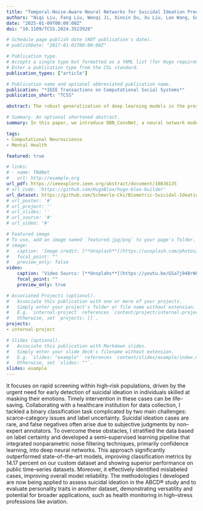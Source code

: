```yaml
---
title: "Temporal-Noise-Aware Neural Networks for Suicidal Ideation Prediction Using Physiological Data"
authors: "Niqi Liu, Fang Liu, Wenqi Ji, Xinxin Du, Xu Liu, Lan Wang, Guozhen Zhao, Wenting Mu, and Yong-Jin Liu"
date: "2025-01-09T00:00:00Z"
doi: "10.1109/TCSS.2024.3523928"

# Schedule page publish date (NOT publication's date).
# publishDate: "2017-01-01T00:00:00Z"

# Publication type.
# Accepts a single type but formatted as a YAML list (for Hugo requirements).
# Enter a publication type from the CSL standard.
publication_types: ["article"]

# Publication name and optional abbreviated publication name.
publication: "*IEEE Transactions on Computational Social Systems*"
publication_short: "TCSS"

abstract: The robust generalization of deep learning models in the presence of inherent noise remains a significant challenge, especially when labels are ambiguous due to their subjective nature and noise is indiscernible in natural settings. In this article, we address a specific and important scenario of monitoring suicidal ideation (SI), where time-series data, such as galvanic skin response (GSR) and photoplethysmography (PPG), are susceptible to such noise. Current methods predominantly focus on image and text data or address artificially introduced noise, neglecting the complexities of natural noise in time-series analysis. To tackle this, we introduce a novel neural network model tailored for analyzing noisy physiological time-series data, named DBN_ConvNet, which integrates advanced encoding techniques with confidence learning training to enhance prediction performance. Another main contribution of our work is the collection of a specialized dataset of GSR and PPG signals derived from real-world environments for SI prediction. By employing this dataset, our DBN_ConvNet achieves a prediction accuracy of 76.67% and an F1 score of 0.74 in a binary classification task, outperforming state-of-the-art methods. Furthermore, comprehensive evaluations have been conducted on three other well-known public datasets with artificially introduced noise to test the DBN_ConvNet’s capabilities rigorously. These tests consistently demonstrated DBN_ConvNet’s superior performance by achieving an improvement of more than 10% in both accuracy and F1 score compared to the baseline methods.

# Summary. An optional shortened abstract.
summary: In this paper, we introduce DBN_ConvNet, a neural network model designed to analyze noisy physiological time-series data, specifically for monitoring suicidal ideation. DBN_ConvNet combines advanced encoding with confidence learning to improve prediction accuracy, addressing the challenge of natural noise in GSR and PPG data. Our model outperforms existing methods, achieving 76.67% accuracy on a binary classification task using a real-world peripheral physiological dataset. Additionally, DBN_ConvNet demonstrated over 10% accuracy improvement on three public datasets with artificially introduced noise.

tags:
- Computational Neuroscience
- Mental Health

featured: true

# links:
# - name: TNANet
#   url: http://example.org
url_pdf: https://ieeexplore.ieee.org/abstract/document/10836135
# url_code: 'https://github.com/HugoBlox/hugo-blox-builder'
url_dataset: https://github.com/Schmerle-Cki/Biometric-Suicidal-Ideation-Database
# url_poster: '#'
# url_project: ''
# url_slides: ''
# url_source: '#'
# url_video: '#'

# Featured image
# To use, add an image named `featured.jpg/png` to your page's folder. 
# image:
#   caption: 'Image credit: [**Unsplash**](https://unsplash.com/photos/s9CC2SKySJM)'
#   focal_point: ""
#   preview_only: false
video:
    caption: 'Video Sourcs: [**Unsplahs**](https://youtu.be/GSa7j948rW8)'
    focal_point: ""
    preview_only: true

# Associated Projects (optional).
#   Associate this publication with one or more of your projects.
#   Simply enter your project's folder or file name without extension.
#   E.g. `internal-project` references `content/project/internal-project/index.md`.
#   Otherwise, set `projects: []`.
projects:
- internal-project

# Slides (optional).
#   Associate this publication with Markdown slides.
#   Simply enter your slide deck's filename without extension.
#   E.g. `slides: "example"` references `content/slides/example/index.md`.
#   Otherwise, set `slides: ""`.
slides: example
---
```


It focuses on rapid screening within high–risk populations, driven by the urgent need for early detection of suicidal ideation in individuals skilled at masking their emotions. Timely intervention in these cases can be life–saving. Collaborating with a healthcare institution for data collection, I tackled a binary classification task complicated by two main challenges: scarce–category issues and label uncertainty. Suicidal ideation cases are rare, and false negatives often arise due to subjective judgments by non–expert annotators. To overcome these obstacles, I stratified the data based on label certainty and developed a semi–supervised learning pipeline that integrated nonparametric noise filtering techniques, primarily confidence learning, into deep neural networks. This approach significantly outperformed state–of–the–art models, improving classification metrics by 14.17 percent on our custom dataset and showing superior performance on public time–series datasets. Moreover, it effectively identified mislabeled cases, improving overall model reliability. The methodologies I developed are now being applied to assess suicidal ideation in the ABCD® study and to evaluate personality traits in another dataset, demonstrating versatility and potential for broader applications, such as health monitoring in high–stress professions like aviation.
